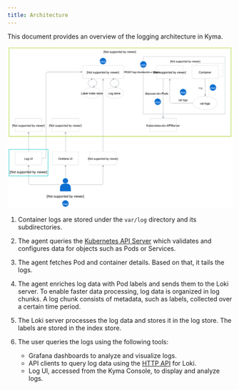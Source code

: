 ```yaml
---
title: Architecture
---
```


This document provides an overview of the logging architecture in Kyma. 

![Logging architecture in Kyma](./assets/logging-architecture.svg)

1. Container logs are stored under the `var/log` directory and its subdirectories. 
2. The agent queries the [Kubernetes API Server](https://kubernetes.io/docs/reference/command-line-tools-reference/kube-apiserver/) which validates and configures data for objects such as Pods or Services. 
3. The agent fetches Pod and container details. Based on that, it tails the logs.
4. The agent enriches log data with Pod labels and sends them to the Loki server. To enable faster data processing, log data is organized in log chunks. A log chunk consists of metadata, such as labels, collected over a certain time period.
5. The Loki server processes the log data and stores it in the log store. The labels are stored in the index store.
6. The user queries the logs using the following tools:

    * Grafana dashboards to analyze and visualize logs.
    * API clients to query log data using the [HTTP API](https://github.com/grafana/loki/blob/master/docs/api.md) for Loki.
    * Log UI, accessed from the Kyma Console, to display and analyze logs.





